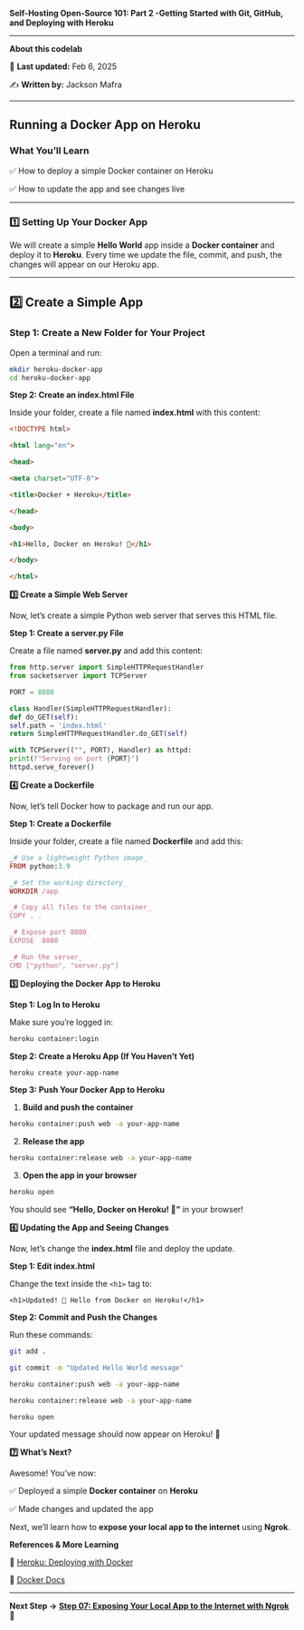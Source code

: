 **Self-Hosting Open-Source 101: Part 2 -Getting Started with Git, GitHub, and Deploying with Heroku**

---
**About this codelab**

📅 **Last updated:** Feb 6, 2025

✍️ **Written by:** Jackson Mafra

---

## ****Running a Docker App on Heroku****



### ****What You’ll Learn****

✅ How to deploy a simple Docker container on Heroku

✅ How to update the app and see changes live



---



### ****1️⃣ Setting Up Your Docker App****



We will create a simple ****Hello World**** app inside a ****Docker container**** and deploy it to ****Heroku****. Every time we update the file, commit, and push, the changes will appear on our Heroku app.



---



## ****2️⃣ Create a Simple App****



### ****Step 1: Create a New Folder for Your Project****

Open a terminal and run:



```sh
mkdir heroku-docker-app
cd heroku-docker-app
```


**Step 2: Create an index.html File**



Inside your folder, create a file named **index.html** with this content:


```html
<!DOCTYPE html>

<html lang="en">

<head>

<meta charset="UTF-8">

<title>Docker + Heroku</title>

</head>

<body>

<h1>Hello, Docker on Heroku! 🚀</h1>

</body>

</html>
```


**3️⃣ Create a Simple Web Server**



Now, let’s create a simple Python web server that serves this HTML file.



**Step 1: Create a server.py File**



Create a file named **server.py** and add this content:


```py
from http.server import SimpleHTTPRequestHandler
from socketserver import TCPServer

PORT = 8080

class Handler(SimpleHTTPRequestHandler):
def do_GET(self):
self.path = 'index.html'
return SimpleHTTPRequestHandler.do_GET(self)

with TCPServer(("", PORT), Handler) as httpd:
print(f"Serving on port {PORT}")
httpd.serve_forever()
```

**4️⃣ Create a Dockerfile**


Now, let’s tell Docker how to package and run our app.


**Step 1: Create a Dockerfile**



Inside your folder, create a file named **Dockerfile** and add this:


```rb
_# Use a lightweight Python image_
FROM python:3.9

_# Set the working directory_
WORKDIR /app

_# Copy all files to the container_
COPY . .

_# Expose port 8080_
EXPOSE  8080

_# Run the server_
CMD ["python", "server.py"]
```
**5️⃣ Deploying the Docker App to Heroku**

**Step 1: Log In to Heroku**

Make sure you’re logged in:

```sh
heroku container:login
```

**Step 2: Create a Heroku App (If You Haven’t Yet)**

```sh
heroku create your-app-name
```

**Step 3: Push Your Docker App to Heroku**

1.  **Build and push the container**

```sh
heroku container:push web -a your-app-name
```

2.  **Release the app**

```sh
heroku container:release web -a your-app-name
```


3.  **Open the app in your browser**

```sh
heroku open
```

You should see **“Hello, Docker on Heroku! 🚀”** in your browser!


**6️⃣ Updating the App and Seeing Changes**

Now, let’s change the **index.html** file and deploy the update.

**Step 1: Edit index.html**

Change the text inside the `<h1>` tag to:

`<h1>Updated! 🚀 Hello from Docker on Heroku!</h1>`

**Step 2: Commit and Push the Changes**


Run these commands:


```sh
git add .

git commit -m "Updated Hello World message"

heroku container:push web -a your-app-name

heroku container:release web -a your-app-name

heroku open

 ```

Your updated message should now appear on Heroku! 🎉


**7️⃣ What’s Next?**


Awesome! You’ve now:

✅ Deployed a simple **Docker container** on **Heroku**

✅ Made changes and updated the app


Next, we’ll learn how to **expose your local app to the internet** using **Ngrok**.


**References & More Learning**



📌 [Heroku: Deploying with Docker](https://devcenter.heroku.com/articles/container-registry-and-runtime)

📌 [Docker Docs](https://docs.docker.com/get-started/)




---

**Next Step →** [**Step 07: Exposing Your Local App to the Internet with Ngrok**](step-07.md) **🚀**